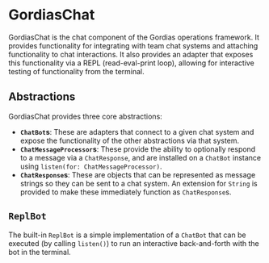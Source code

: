 # GordiasChat

GordiasChat is the chat component of the Gordias operations framework. It
provides functionality for integrating with team chat systems and attaching
functionality to chat interactions. It also provides an adapter that exposes
this functionality via a REPL (read-eval-print loop), allowing for interactive
testing of functionality from the terminal.

## Abstractions

GordiasChat provides three core abstractions:
- **`ChatBot`s**: These are adapters that connect to a given chat system
  and expose the functionality of the other abstractions via that system.
- **`ChatMessageProcessor`s**: These provide the ability to optionally
  respond to a message via a `ChatResponse`, and are installed on a `ChatBot`
  instance using `listen(for: ChatMessageProcessor)`.
- **`ChatResponse`s**: These are objects that can be represented as
  message strings so they can be sent to a chat system. An extension for
  `String` is provided to make these immediately function as `ChatResponse`s.

## `ReplBot`

The built-in `ReplBot` is a simple implementation of a `ChatBot` that
can be executed (by calling `listen()`) to run an interactive back-and-forth
with the bot in the terminal.
